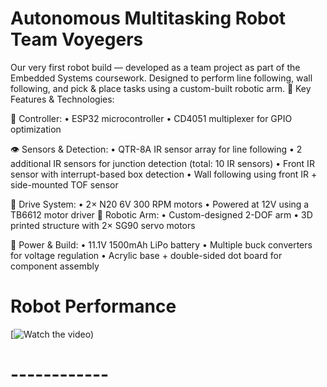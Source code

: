 # Autonomous Multitasking Robot Team Voyegers
Our very first robot build — developed as a team project as part of the Embedded Systems coursework. Designed to perform line following, wall following, and pick & place tasks using a custom-built robotic arm.
🔧 Key Features & Technologies:

🧠 Controller:
• ESP32 microcontroller
• CD4051 multiplexer for GPIO optimization

👁️ Sensors & Detection:
• QTR-8A IR sensor array for line following
• 2 additional IR sensors for junction detection (total: 10 IR sensors)
• Front IR sensor with interrupt-based box detection
• Wall following using front IR + side-mounted TOF sensor

🚗 Drive System:
• 2× N20 6V 300 RPM motors
• Powered at 12V using a TB6612 motor driver
🦾 Robotic Arm:
• Custom-designed 2-DOF arm
• 3D printed structure with 2× SG90 servo motors

🔋 Power & Build:
• 11.1V 1500mAh LiPo battery
• Multiple buck converters for voltage regulation
• Acrylic base + double-sided dot board for component assembly

# Robot Performance

[![Watch the video]([https://www.linkedin.com/posts/bineth-geesara-a98969297_robotics-embeddedsystems-teamwork-activity-7266661906294222848-9Y3n?utm_source=share&utm_medium=member_desktop&rcm=ACoAAEfeBNQBkxvHhLFMtJ-lYl7r2bBT0q9gNOU))
# ------------
